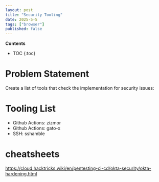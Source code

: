 ```yaml
---
layout: post
title: "Security Tooling"
date: 2025-5-5
tags: ["browser"]
published: false
---
```


**Contents**
* TOC
{:toc}

# Problem Statement

Create a list of tools that check the implementation for security issues: 

# Tooling List

* Github Actions: zizmor
* Github Actions: gato-x
* SSH: sshamble


# cheatsheets

https://cloud.hacktricks.wiki/en/pentesting-ci-cd/okta-security/okta-hardening.html
